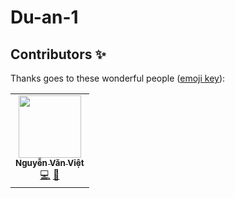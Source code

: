 # Du-an-1
## Contributors ✨

Thanks goes to these wonderful people ([emoji key](https://allcontributors.org/docs/en/emoji-key)):

<!-- ALL-CONTRIBUTORS-LIST:START - Do not remove or modify this section -->
<!-- prettier-ignore-start -->
<!-- markdownlint-disable -->
<table>
  <tr>
    <td align="center"><a href="https://github.com/SharkVietnv35"><img src="https://avatars.githubusercontent.com/u/132866307?v=4" width="100px;" alt=""/><br /><sub><b>Nguyễn Văn Việt</b></sub></a><br /><a href="https://github.com/SharkVietnv35" title="Code">💻</a> <a href="https://github.com/SharkVietnv35/Quick-Chat-java" title="Documentation">📖</a> <a href="#maintenance-hoc081098" title="Ideas & Code">
  </tr>
</table>

<!-- markdownlint-restore -->
